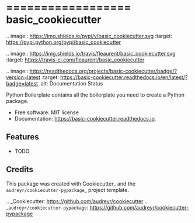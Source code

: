==================
basic_cookiecutter
==================


.. image:: https://img.shields.io/pypi/v/basic_cookiecutter.svg
        :target: https://pypi.python.org/pypi/basic_cookiecutter

.. image:: https://img.shields.io/travis/fleaurent/basic_cookiecutter.svg
        :target: https://travis-ci.com/fleaurent/basic_cookiecutter

.. image:: https://readthedocs.org/projects/basic-cookiecutter/badge/?version=latest
        :target: https://basic-cookiecutter.readthedocs.io/en/latest/?badge=latest
        :alt: Documentation Status




Python Boilerplate contains all the boilerplate you need to create a Python package.


* Free software: MIT license
* Documentation: https://basic-cookiecutter.readthedocs.io.


Features
--------

* TODO

Credits
-------

This package was created with Cookiecutter_ and the `audreyr/cookiecutter-pypackage`_ project template.

.. _Cookiecutter: https://github.com/audreyr/cookiecutter
.. _`audreyr/cookiecutter-pypackage`: https://github.com/audreyr/cookiecutter-pypackage
